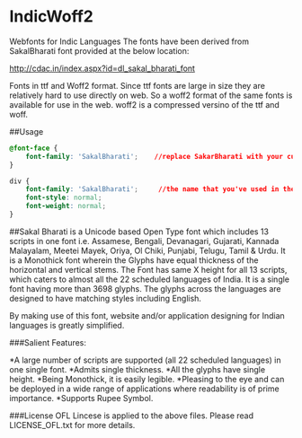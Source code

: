 # IndicWoff2
Webfonts for Indic Languages
The fonts have been derived from SakalBharati font provided at the below location:

http://cdac.in/index.aspx?id=dl_sakal_bharati_font
    
Fonts in ttf and Woff2 format. Since ttf fonts are large in size they are relatively hard to use directly on web. So a woff2 format of the same fonts is available for use in the web. woff2 is a compressed versino of the ttf and woff.

##Usage
```css
@font-face {
    font-family: 'SakalBharati';    //replace SakarBharati with your custom name.
}

div {
    font-family: 'SakalBharati';     //the name that you've used in the @font-face
    font-style: normal;
    font-weight: normal;
}
```


##Sakal Bharati
is a Unicode based Open Type font which includes 13 scripts in one font i.e. Assamese, Bengali, Devanagari, Gujarati, Kannada Malayalam, Meetei Mayek, Oriya, Ol Chiki, Punjabi, Telugu, Tamil & Urdu. It is a Monothick font wherein the Glyphs have equal thickness of the horizontal and vertical stems. The Font has same X height for all 13 scripts, which caters to almost all the 22 scheduled languages of India. It is a single font having more than 3698 glyphs. The glyphs across the languages are designed to have matching styles including English.

By making use of this font, website and/or application designing for Indian languages is greatly simplified.

###Salient Features:

*A large number of scripts are supported (all 22 scheduled languages) in one single font.
*Admits single thickness.
*All the glyphs have single height.
*Being Monothick, it is easily legible.
*Pleasing to the eye and can be deployed in a wide range of applications where readability is of prime importance.
*Supports Rupee Symbol.

###License
OFL Lincese is applied to the above files. Please read LICENSE_OFL.txt for more details.

